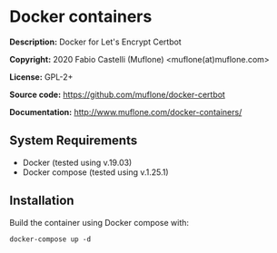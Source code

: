 Docker containers
=================
**Description:** Docker for Let's Encrypt Certbot

**Copyright:** 2020 Fabio Castelli (Muflone) <muflone(at)muflone.com>

**License:** GPL-2+

**Source code:** https://github.com/muflone/docker-certbot

**Documentation:** http://www.muflone.com/docker-containers/

System Requirements
-------------------

* Docker (tested using v.19.03)
* Docker compose (tested using v.1.25.1)

Installation
------------

Build the container using Docker compose with:

    docker-compose up -d
